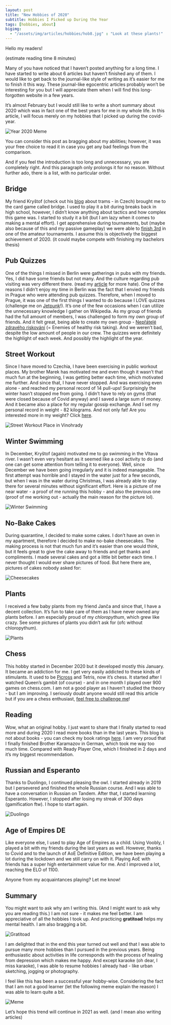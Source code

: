 ```yaml
--- 
layout: post  
title: "New Hobbies of 2020"
subtitle: Hobbies I Picked up During the Year
tags: [hobbies, about]
bigimg:
  - "/assets/img/articles/hobbies/hob8.jpg" : "Look at these plants!"
---  
```

Hello my readers! 

(estimate reading time 8 minutes)

Many of you have noticed that I haven’t posted anything for a long time. I have started to write about 6 articles but haven’t finished any of them. I would like to get back to the journal-like style of writing as it’s easier for me to finish it this way. These journal-like egocentric articles probably won’t be interesting for you but I will appreciate them when I will find this long-forgotten website in a few years. 

It’s almost February but I would still like to write a short summary about 2020 which was in fact one of the best years for me in my whole life. In this article, I will focus merely on my hobbies that I picked up during the covid-year. 

![Year 2020 Meme](/assets/img/articles/hobbies/hob1.jpg "Year 2020 Meme")


You can consider this post as bragging about my abilities; however, it was your free choice to read it in case you get any bad feelings from the comparison. 

And if you feel the introduction is too long and unnecessary, you are completely right. And this paragraph only prolongs it for no reason. Without further ado, there is a list, with no particular order.


## Bridge

My friend Kryštof (check out his [blog](http://ridicprazsky.cz/) about trams - in Czech) brought me to the card game called bridge. I used to play it a bit during breaks back in high school, however, I didn’t know anything about tactics and how complex this game was. I started to study it a bit (but I am lazy when it comes to making a mental effort). I get apprehensive during tournaments, but (maybe also because of this and my passive gameplay) we were able to [finish 3rd](http://eva.fort.cz/vysledkybavlnka/b200901/magiccontest.htm) in one of the amateur tournaments. I assume this is objectively the biggest achievement of 2020. (it could maybe compete with finishing my bachelors thesis)

## Pub Quizzes 

One of the things I missed in Berlin were gatherings in pubs with my friends. Yes, I did have some friends but not many. And the culture regarding pub visiting was very different there. (read my [article](https://pulc.github.io/2020-06-26-ten-things-i-hate-about-berlin/) for more hate). One of the reasons I didn’t enjoy my time in Berlin was the fact that I envied my friends in Prague who were attending pub quizzes. Therefore, when I moved to Prague, it was one of the first things I wanted to do because I LOVE quizzes (challenge me on [Jetpunk](https://www.jetpunk.com/users/pavelulc)!). It’s one of the few occasions when I can utilize the unnecessary knowledge I gather on Wikipedia. As my group of friends had the full amount of members, I was challenged to form my own group of friends. And it felt great, being able to create my own group - [Nepřátelé zdravého riskování](https://www.hospodskykviz.cz/tymy/profil/461/nepratele-zdraveho-riskovani/) (= Enemies of healthy risk taking). And we weren’t bad, despite the low amount of people in our crew. The quizzes were definitely the highlight of each week. And possibly the highlight of the year.

## Street Workout

Since I have moved to Czechia, I have been exercising in public workout places. My brother Marek has motivated me and even though it wasn’t that much fun at the beginning, I was getting better each time, which motivated me further. And since that, I have never stopped. And was exercising even alone - and reached my personal record of 14 pull-ups! Surprisingly the winter hasn’t stopped me from going. I didn’t have to rely on gyms (that were closed because of Covid anyway) and I saved a large sum of money. And it became also a place for my regular gossip exchange. 
And I set my personal record in weight - 82 kilograms. And not only fat! Are you interested more in my weight? Click [here](https://pulc.github.io/2020-05-02-my-weight/).

![Street Workout Place in Vinohrady](/assets/img/articles/hobbies/hob2.jpg "This is the place where I train")




## Winter Swimming

In December, Kryštof (again) motivated me to go swimming in the Vltava river. I wasn’t even very hesitant as it seemed like a cool activity to do (and one can get some attention from telling it to everyone). Well, since December we have been going irregularly and it is indeed manageable. The first attempt was horrible and I stayed in the water just for a few seconds, but when I was in the water during Christmas, I was already able to stay there for several minutes without significant effort.
Here is a picture of me near water - a proof of me running this hobby - and also the previous one (proof of me working out - actually the main reason for the picture lol). 

![Winter Swimming](/assets/img/articles/hobbies/hob3.jpg "Me and Kryštof in Braník")


## No-Bake Cakes

During quarantine, I decided to make some cakes. I don’t have an oven in my apartment, therefore I decided to make no-bake cheesecakes. The making process is not that much fun and it’s easier than one would think, but it feels great to give the cake away to friends and get thanks and compliments. I made several cakes and got a little bit better each time. 
I never thought I would ever share pictures of food. But here there are, pictures of cakes nobody asked for:

![Cheesecakes](/assets/img/articles/hobbies/hob4.jpg "Cheesecakes")




## Plants

I received a few baby plants from my friend Janča and since that, I have a decent collection. It’s fun to take care of them as I have never owned any plants before. I am especially proud of my *chloropythum*, which grew like crazy. See some pictures of plants you didn’t ask for (ofc without chloropythum). 


![Plants](/assets/img/articles/hobbies/hob8.jpg "Look at these plants!")

## Chess

This hobby started in December 2020 but it developed mostly this January. It became an addiction for me. I get very easily addicted to these kinds of stimulants. It used to be [Picross](http://liouh.com/picross/) and Tetris, now it’s chess. It started after I watched Queen’s gambit (of course) - and in one month I played over 900 games on chess.com. 
I am not a good player as I haven't studied the theory - but I am improving. I seriously doubt anyone would still read this article but if you are a chess enthusiast, [feel free to challenge me](https://www.chess.com/member/paeris)!


## Reading

Wow, what an original hobby. I just want to share that I finally started to read more and during 2020 I read more books than in the last years. This blog is not about books - you can check my book ratings [here](https://www.databazeknih.cz/prectene-knihy/pavel-ulc-10432).
I am very proud that I finally finished Brother Karamazov in German, which took me way too much time. Compared with Ready Player One, which I finished in 2 days and it’s my biggest recommendation. 

## Russian and Esperanto

Thanks to Duolingo, I continued pleasing the owl. I started already in 2019 but I persevered and finished the whole Russian course. And I was able to have a conversation in Russian on Tandem. After that, I started learning Esperanto. However, I stopped after losing my streak of 300 days (gamification ftw). I hope to start again.

![Duolingo](/assets/img/articles/hobbies/hob5.jpg "This is a screenshot from Duolingo")


## Age of Empires DE

Like everyone else, I used to play Age of Empires as a child. Using Voobly, I played a bit with my friends during the last years as well. However, thanks to Covid and to the launch of AoE Definitive Edition, we have been playing a lot during the lockdown and we still carry on with it. Playing AoE with friends has a super high entertainment value for me. And I improved a lot, reaching the ELO of 1100. 

Anyone from my acquaintances playing? Let me know!

## Summary

You might want to ask why am I writing this. (And I might want to ask why you are reading this.) I am not sure - it makes me feel better. I am appreciative of all the hobbies I took up. And practicing **gratitoad** helps my mental health. I am also bragging a bit. 

![Gratitoad](/assets/img/articles/hobbies/hob6.jpg "Gratitoad")


I am delighted that in the end this year turned out well and that I was able to pursue many more hobbies than I pursued in the previous years. Being enthusiastic about activities in life corresponds with the process of healing from depression which makes me happy. And except karaoke (oh dear, I miss karaoke), I was able to resume hobbies I already had - like urban sketching, jogging or photography.

I feel like this has been a successful year hobby-wise. Considering the fact that I am not a good learner (let the following meme explain the reason) I was able to learn quite a bit. 

![Meme](/assets/img/articles/hobbies/hob7.jpg "Meme Work Ethic")


Let’s hope this trend will continue in 2021 as well. (and I mean also writing articles)
